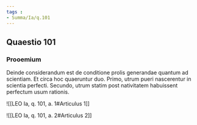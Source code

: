 ```yaml
---
tags : 
- Summa/Ia/q.101
---
```


## Quaestio 101

### Prooemium

Deinde considerandum est de conditione prolis generandae quantum ad scientiam. Et circa hoc quaeruntur duo. Primo, utrum pueri nascerentur in scientia perfecti. Secundo, utrum statim post nativitatem habuissent perfectum usum rationis.

![[LEO Ia, q. 101, a. 1#Articulus 1]]

![[LEO Ia, q. 101, a. 2#Articulus 2]]

